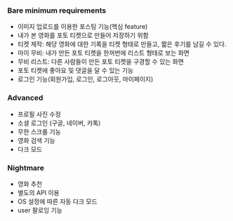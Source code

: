 ### Bare minimum requirements

- 이미지 업로드를 이용한 포스팅 기능(핵심 feature)
- 내가 본 영화를 포토 티켓으로 만들어 저장하기 위함
- 티켓 제작: 해댱 영화에 대한 기록을 티켓 형태로 만들고, 짧은 후기를 남길 수 있다.
- 마이 무비: 내가 만든 포토 티켓을 한꺼번에 리스트 형태로 보는 화면
- 무비 리스트: 다른 사람들이 만든 포토 티켓을 구경할 수 있는 화면
- 포토 티켓에 좋아요 및 댓글을 달 수 있는 기능
- 로그인 기능(회원가입, 로그인, 로그아웃, 마이페이지)

### Advanced

- 프로필 사진 수정
- 소셜 로그인 (구글, 네이버, 카톡)
- 무한 스크롤 기능
- 영화 검색 기능
- 다크 모드

### Nightmare

- 영화 추천
- 별도의 API 이용
- OS 설정에 따른 자동 다크 모드
- user 팔로잉 기능
